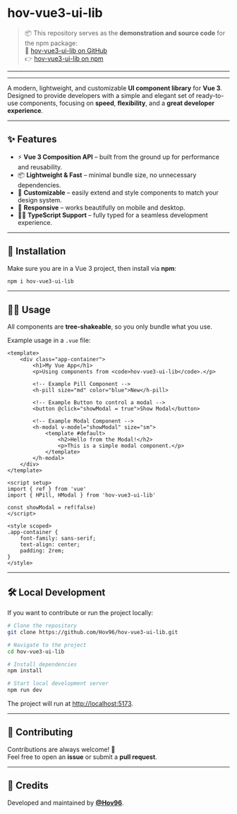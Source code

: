 # hov-vue3-ui-lib

> 📦 This repository serves as the **demonstration and source code** for the npm package:  
> 🔗 [hov-vue3-ui-lib on GitHub](https://github.com/Hov96/hov-vue3-ui-lib)  
> 👉 [hov-vue3-ui-lib on npm](https://www.npmjs.com/package/hov-vue3-ui-lib)  

---

---

A modern, lightweight, and customizable **UI component library** for **Vue 3**.  
Designed to provide developers with a simple and elegant set of ready-to-use components, focusing on **speed**, **flexibility**, and a **great developer experience**.

---

## ✨ Features

-   ⚡ **Vue 3 Composition API** – built from the ground up for performance and reusability.
-   📦 **Lightweight & Fast** – minimal bundle size, no unnecessary dependencies.
-   🎨 **Customizable** – easily extend and style components to match your design system.
-   📱 **Responsive** – works beautifully on mobile and desktop.
-   🧑‍💻 **TypeScript Support** – fully typed for a seamless development experience.

---

## 🚀 Installation

Make sure you are in a Vue 3 project, then install via **npm**:

```bash
npm i hov-vue3-ui-lib
```

---

## 🧑‍💻 Usage

All components are **tree-shakeable**, so you only bundle what you use.

Example usage in a `.vue` file:

```vue
<template>
    <div class="app-container">
        <h1>My Vue App</h1>
        <p>Using components from <code>hov-vue3-ui-lib</code>.</p>

        <!-- Example Pill Component -->
        <h-pill size="md" color="blue">New</h-pill>

        <!-- Example Button to control a modal -->
        <button @click="showModal = true">Show Modal</button>

        <!-- Example Modal Component -->
        <h-modal v-model="showModal" size="sm">
            <template #default>
                <h2>Hello from the Modal!</h2>
                <p>This is a simple modal component.</p>
            </template>
        </h-modal>
    </div>
</template>

<script setup>
import { ref } from 'vue'
import { HPill, HModal } from 'hov-vue3-ui-lib'

const showModal = ref(false)
</script>

<style scoped>
.app-container {
    font-family: sans-serif;
    text-align: center;
    padding: 2rem;
}
</style>
```

---

## 🛠️ Local Development

If you want to contribute or run the project locally:

```bash
# Clone the repository
git clone https://github.com/Hov96/hov-vue3-ui-lib.git

# Navigate to the project
cd hov-vue3-ui-lib

# Install dependencies
npm install

# Start local development server
npm run dev
```

The project will run at [http://localhost:5173](http://localhost:5173).

---

## 🤝 Contributing

Contributions are always welcome! 🎉  
Feel free to open an **issue** or submit a **pull request**.

---

## 💖 Credits

Developed and maintained by [**@Hov96**](https://github.com/Hov96).
